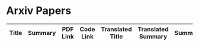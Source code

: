 # Arxiv Papers

| Title | Summary | PDF Link | Code Link | Translated Title | Translated Summary | Summary |
|-------|---------|----------|-----------|------------------|--------------------|---------|
